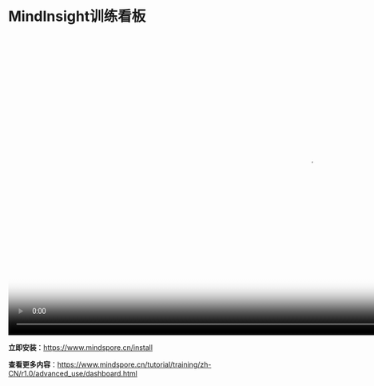 # MindInsight训练看板

[comment]: <> (本文档中包含手把手系列视频，码云Gitee不支持展示，请于官方网站对应教程中查看)

<video id="video7" autoplay controls width="1200px" height="600px" poster="https://mindspore-website.obs.cn-north-4.myhuaweicloud.com:443/teaching_video/cover/%E6%89%8B%E6%8A%8A%E6%89%8B%E7%B3%BB%E5%88%97/MindInsight%E8%AE%AD%E7%BB%83%E7%9C%8B%E6%9D%BF-%E8%AF%A6%E6%83%85%E9%A1%B5.png">
<source id="mp47" src="https://mindspore-website.obs.cn-north-4.myhuaweicloud.com:443/teaching_video/video/MindInsight%E8%AE%AD%E7%BB%83%E7%9C%8B%E6%9D%BF.mp4" type="video/mp4">
</video>

**立即安装**：<https://www.mindspore.cn/install>

**查看更多内容**：<https://www.mindspore.cn/tutorial/training/zh-CN/r1.0/advanced_use/dashboard.html>